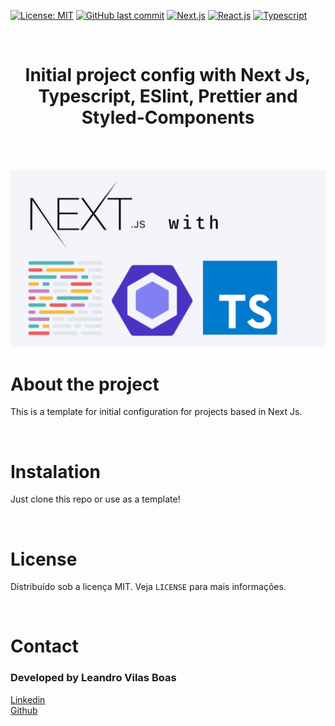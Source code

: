 [![License: MIT](https://img.shields.io/badge/License-MIT-yellow.svg)](https://opensource.org/licenses/MIT)
[![GitHub last commit](https://img.shields.io/badge/last%20comit-may%202021-orange)](https://github.com/leandrovboas/ignews/commits)
[![Next.js](https://img.shields.io/badge/NextJs-blue)](https://nextjs.org/)
[![React.js](https://img.shields.io/badge/-ReactJs-blue)](https://pt-br.reactjs.org/)
[![Typescript](https://img.shields.io/badge/-Typescript-blue)](https://www.typescriptlang.org/)

<br/>


<div align="center">
    <h1 color="#ffff" >Initial project config with Next Js, Typescript, ESlint, Prettier and Styled-Components</h1>
    </br>
</div>
<br/>

  ![alt text](/images/nextjstseslintprettier.png)

# <strong>About the project</strong>

This is a template for initial configuration for projects based in Next Js.

</br>

# <strong>Instalation</strong>

Just clone this repo or use as a template!

</br>

# **License**

Distribuído sob a licença MIT. Veja `LICENSE` para mais informações.

</br>

# **Contact**

### Developed by Leandro Vilas Boas
[Linkedin](https://br.linkedin.com/in/leandro-vilas-boas-55403b2b) <br/>
[Github](https://github.com/leandrovboas) 

